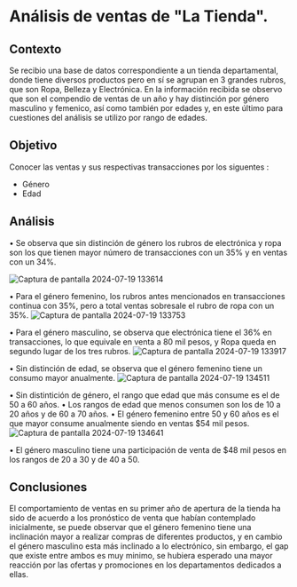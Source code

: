 # Análisis de ventas de "La Tienda".

## Contexto
Se recibio una base de datos correspondiente a un tienda departamental, donde tiene diversos productos pero en sí se agrupan en 3 grandes rubros, que son Ropa, Belleza y Electrónica. En la información recibida se observo que son el compendio de ventas de un año y hay distinción por género masculino y femenico, así como también por edades y, en este último para cuestiones del análisis se utilizo por rango de edades. 

## Objetivo
Conocer las ventas y sus respectivas transacciones por los siguentes :
- Género
- Edad

## Análisis
• Se observa que sin distinción de género los rubros de electrónica y ropa son los que tienen mayor número de transacciones con un 35% y en ventas con un 34%.

![Captura de pantalla 2024-07-19 133614](https://github.com/user-attachments/assets/a27afa79-827b-48dc-afc5-3a4a70a355b7)

• Para el género femenino, los rubros antes mencionados en transacciones continua con 35%, pero a total ventas sobresale el rubro de ropa con un 35%.
![Captura de pantalla 2024-07-19 133753](https://github.com/user-attachments/assets/8fc63f2a-9bd9-4c4b-8b90-4dbcf1fc8012)

• Para el género masculino, se observa que electrónica tiene el 36% en transacciones, lo que equivale en venta a 80 mil pesos, y Ropa queda en segundo lugar de los tres rubros. 
![Captura de pantalla 2024-07-19 133917](https://github.com/user-attachments/assets/ef6cc53a-16c7-4eb3-8021-f1e9ff2c4a56)

• Sin distinción de edad, se observa que el género femenino tiene un consumo mayor anualmente.
![Captura de pantalla 2024-07-19 134511](https://github.com/user-attachments/assets/0600b43b-a444-40bc-a37f-55b9d3bbf1ee)

• Sin distintición de género, el rango que edad que más consume es el de 50 a 60 años.
• Los rangos de edad que menos consumen son los de 10 a 20 años y de 60 a 70 años.
• El género femenino entre 50 y 60 años es el que mayor consume anualmente siendo en ventas $54 mil pesos.
![Captura de pantalla 2024-07-19 134641](https://github.com/user-attachments/assets/b743ed93-4371-4147-b50d-e16eec95cd20)

• El género masculino tiene una participación de venta de $48 mil pesos en los rangos de 20 a 30 y de 40 a 50.

## Conclusiones

El comportamiento de ventas en su primer año de apertura de la tienda ha sido de acuerdo a los pronóstico de venta que habían contemplado inicialmente, se puede observar que el género femenino tiene una inclinación mayor a realizar compras de diferentes productos, y en cambio el género masculino esta más inclinado a lo electrónico, sin embargo, el gap que existe entre ambos es muy minimo, se hubiera esperado una mayor reacción por las ofertas y promociones en los departamentos dedicados a ellas. 





